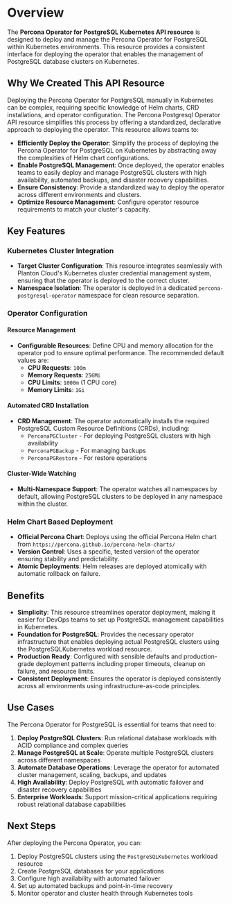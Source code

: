 # Overview

The **Percona Operator for PostgreSQL Kubernetes API resource** is designed to deploy and manage the Percona Operator for PostgreSQL within Kubernetes environments. This resource provides a consistent interface for deploying the operator that enables the management of PostgreSQL database clusters on Kubernetes.

## Why We Created This API Resource

Deploying the Percona Operator for PostgreSQL manually in Kubernetes can be complex, requiring specific knowledge of Helm charts, CRD installations, and operator configuration. The Percona Postgresql Operator API resource simplifies this process by offering a standardized, declarative approach to deploying the operator. This resource allows teams to:

- **Efficiently Deploy the Operator**: Simplify the process of deploying the Percona Operator for PostgreSQL on Kubernetes by abstracting away the complexities of Helm chart configurations.
- **Enable PostgreSQL Management**: Once deployed, the operator enables teams to easily deploy and manage PostgreSQL clusters with high availability, automated backups, and disaster recovery capabilities.
- **Ensure Consistency**: Provide a standardized way to deploy the operator across different environments and clusters.
- **Optimize Resource Management**: Configure operator resource requirements to match your cluster's capacity.

## Key Features

### Kubernetes Cluster Integration

- **Target Cluster Configuration**: This resource integrates seamlessly with Planton Cloud's Kubernetes cluster credential management system, ensuring that the operator is deployed to the correct cluster.
- **Namespace Isolation**: The operator is deployed in a dedicated `percona-postgresql-operator` namespace for clean resource separation.

### Operator Configuration

#### Resource Management

- **Configurable Resources**: Define CPU and memory allocation for the operator pod to ensure optimal performance. The recommended default values are:
  - **CPU Requests**: `100m`
  - **Memory Requests**: `256Mi`
  - **CPU Limits**: `1000m` (1 CPU core)
  - **Memory Limits**: `1Gi`

#### Automated CRD Installation

- **CRD Management**: The operator automatically installs the required PostgreSQL Custom Resource Definitions (CRDs), including:
  - `PerconaPGCluster` - For deploying PostgreSQL clusters with high availability
  - `PerconaPGBackup` - For managing backups
  - `PerconaPGRestore` - For restore operations

#### Cluster-Wide Watching

- **Multi-Namespace Support**: The operator watches all namespaces by default, allowing PostgreSQL clusters to be deployed in any namespace within the cluster.

### Helm Chart Based Deployment

- **Official Percona Chart**: Deploys using the official Percona Helm chart from `https://percona.github.io/percona-helm-charts/`
- **Version Control**: Uses a specific, tested version of the operator ensuring stability and predictability.
- **Atomic Deployments**: Helm releases are deployed atomically with automatic rollback on failure.

## Benefits

- **Simplicity**: This resource streamlines operator deployment, making it easier for DevOps teams to set up PostgreSQL management capabilities in Kubernetes.
- **Foundation for PostgreSQL**: Provides the necessary operator infrastructure that enables deploying actual PostgreSQL clusters using the PostgreSQLKubernetes workload resource.
- **Production Ready**: Configured with sensible defaults and production-grade deployment patterns including proper timeouts, cleanup on failure, and resource limits.
- **Consistent Deployment**: Ensures the operator is deployed consistently across all environments using infrastructure-as-code principles.

## Use Cases

The Percona Operator for PostgreSQL is essential for teams that need to:

1. **Deploy PostgreSQL Clusters**: Run relational database workloads with ACID compliance and complex queries
2. **Manage PostgreSQL at Scale**: Operate multiple PostgreSQL clusters across different namespaces
3. **Automate Database Operations**: Leverage the operator for automated cluster management, scaling, backups, and updates
4. **High Availability**: Deploy PostgreSQL with automatic failover and disaster recovery capabilities
5. **Enterprise Workloads**: Support mission-critical applications requiring robust relational database capabilities

## Next Steps

After deploying the Percona Operator, you can:

1. Deploy PostgreSQL clusters using the `PostgreSQLKubernetes` workload resource
2. Create PostgreSQL databases for your applications
3. Configure high availability with automated failover
4. Set up automated backups and point-in-time recovery
5. Monitor operator and cluster health through Kubernetes tools

